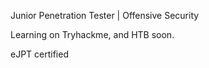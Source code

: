 Junior Penetration Tester | Offensive Security

Learning on Tryhackme, and HTB soon.

eJPT certified
